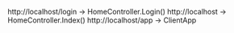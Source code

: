 http://localhost/login -> HomeController.Login()
http://localhost -> HomeController.Index()
http://localhost/app -> ClientApp

